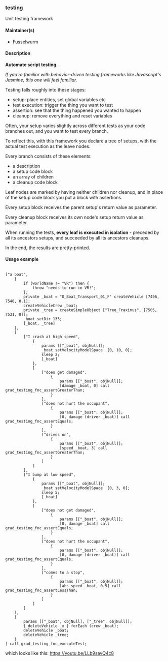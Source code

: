 ### testing

Unit testing framework

#### Maintainer(s)

* Fusselwurm

#### Description

**Automate script testing.**

*If you're familiar with behavior-driven testing frameworks like Javascript's Jasmine, this one will feel familiar.*

Testing falls roughly into these stages:
* setup: place entities, set global variables etc
* test execution: trigger the thing you want to test                                 
* assertion: see that the thing happened you wanted to happen
* cleanup: remove everything and reset variables

Often, your setup varies slightly across different tests as your code branches out, and you want to test every branch.

To reflect this, with this framework you declare a tree of setups, with the actual test execution as the leave nodes.

Every branch consists of these elements:
* a description
* a setup code block
* an array of children
* a cleanup code block

Leaf nodes are marked by having neither children nor cleanup, and in place of the setup code block you put a block with assertions.

Every setup block receives the parent setup's return value as parameter.

Every cleanup block receives its own node's setup return value as parameter.

When running the tests, **every leaf is executed in isolation** - preceded by all its ancestors setups, and succeeded by all its ancestors cleanups.

In the end, the results are pretty-printed.

#### Usage example

```arma.sqf

["a boat",
    {
        if (worldName != "VR") then {
            throw "needs to run in VR!";
        };
        private _boat = "O_Boat_Transport_01_F" createVehicle [7496, 7540, 0.1];
        createVehicleCrew _boat;
        private _tree = createSimpleObject ["Tree_Fraxinus", [7505, 7531, 0]];
        _boat setDir 135;
        [_boat, _tree]
    },
    [
        ["I crash at high speed",
            {
                params [["_boat", objNull]];
                _boat setVelocityModelSpace  [0, 10, 0];
                sleep 2;
                [_boat]
            },
            [
                ["does get damaged",
                    {
                        params [["_boat", objNull]];
                        [damage _boat, 0] call grad_testing_fnc_assertGreaterThan;
                    }
                ],
                ["does not hurt the occupant",
                    {
                        params [["_boat", objNull]];
                        [0, damage (driver _boat)] call grad_testing_fnc_assertEquals;
                    }
                ],
                ["drives on",
                    {
                        params [["_boat", objNull]];
                        [speed _boat, 3] call grad_testing_fnc_assertGreaterThan;
                    }
                ]
            ]
        ],
        ["I bump at low speed",
            {
                params [["_boat", objNull]];
                _boat setVelocityModelSpace  [0, 3, 0];
                sleep 5;
                [_boat]
            },
            [
                ["does not get damaged",
                    {
                        params [["_boat", objNull]];
                        [0, damage _boat] call grad_testing_fnc_assertEquals;
                    }
                ],
                ["does not hurt the occupant",
                    {
                        params [["_boat", objNull]];
                        [0, damage (driver _boat)] call grad_testing_fnc_assertEquals;
                    }
                ],
                ["comes to a stop",
                    {
                        params [["_boat", objNull]];
                        [abs speed _boat, 0.5] call grad_testing_fnc_assertLessThan;
                    }
                ]
            ]
        ]
    ],
    {
        params [["_boat", objNull], ["_tree", objNull]];
        { deleteVehicle _x } forEach (crew _boat);
        deleteVehicle _boat;
        deleteVehicle _tree;
    }
] call grad_testing_fnc_executeTest;

```

which looks like this: https://youtu.be/LLb9savQ4c8
